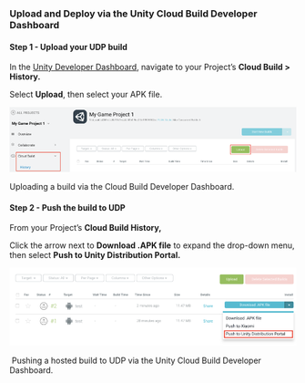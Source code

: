 ### Upload and Deploy via the Unity Cloud Build Developer Dashboard

#### Step 1 - Upload your UDP build

In the [Unity Developer Dashboard](https://developer.cloud.unity3d.com/build), navigate to your Project’s **Cloud Build > History.**

Select **Upload**, then select your APK file.

![img](images/image_17.png)

Uploading a build via the Cloud Build Developer Dashboard.

#### Step 2 - Push the build to UDP

From your Project’s **Cloud Build History,**

Click the arrow next to **Download .APK file** to expand the drop-down menu, then select **Push to Unity Distribution Portal.**

![img](images/image_18.png)

​           Pushing a hosted build to UDP via the Unity Cloud Build Developer Dashboard.